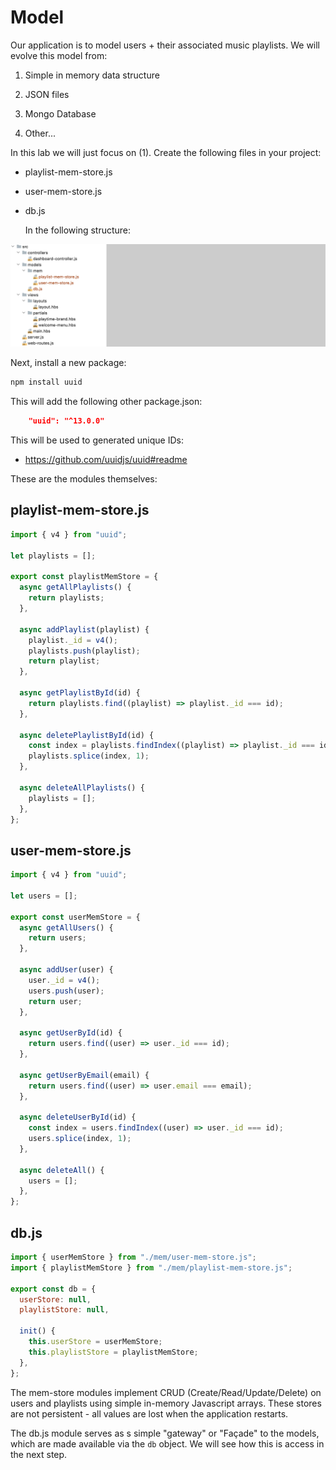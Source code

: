 # Model

Our application is to model users + their associated music playlists. We will evolve this model from:

1) Simple in memory data structure

2) JSON files

3) Mongo Database

4) Other...

In this lab we will just focus on (1). Create the following files in your project:

- playlist-mem-store.js

- user-mem-store.js

- db.js

  In the following structure:

![](img/13.png)

Next, install a new package:

~~~bash
npm install uuid
~~~

This will add the following other package.json:

~~~json
    "uuid": "^13.0.0"
~~~

This will be used to generated unique IDs:

- <https://github.com/uuidjs/uuid#readme>

These are the modules themselves:

## playlist-mem-store.js

~~~javascript
import { v4 } from "uuid";

let playlists = [];

export const playlistMemStore = {
  async getAllPlaylists() {
    return playlists;
  },

  async addPlaylist(playlist) {
    playlist._id = v4();
    playlists.push(playlist);
    return playlist;
  },

  async getPlaylistById(id) {
    return playlists.find((playlist) => playlist._id === id);
  },

  async deletePlaylistById(id) {
    const index = playlists.findIndex((playlist) => playlist._id === id);
    playlists.splice(index, 1);
  },

  async deleteAllPlaylists() {
    playlists = [];
  },
};
~~~

## user-mem-store.js

~~~javascript
import { v4 } from "uuid";

let users = [];

export const userMemStore = {
  async getAllUsers() {
    return users;
  },

  async addUser(user) {
    user._id = v4();
    users.push(user);
    return user;
  },

  async getUserById(id) {
    return users.find((user) => user._id === id);
  },

  async getUserByEmail(email) {
    return users.find((user) => user.email === email);
  },

  async deleteUserById(id) {
    const index = users.findIndex((user) => user._id === id);
    users.splice(index, 1);
  },

  async deleteAll() {
    users = [];
  },
};
~~~

## db.js

~~~javascript
import { userMemStore } from "./mem/user-mem-store.js";
import { playlistMemStore } from "./mem/playlist-mem-store.js";

export const db = {
  userStore: null,
  playlistStore: null,

  init() {
    this.userStore = userMemStore;
    this.playlistStore = playlistMemStore;
  },
};
~~~

The mem-store modules implement CRUD (Create/Read/Update/Delete) on users and playlists using simple in-memory Javascript arrays. These stores are not persistent - all values are lost when the application restarts.

The db.js module serves as s simple "gateway" or "Façade" to the models, which are made available via the `db` object. We will see how this is access in the next step.
